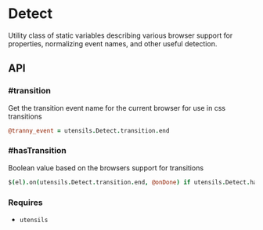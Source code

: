 
# Detect
Utility class of static variables describing various browser support for
properties, normalizing event names, and other useful detection.

## API

### #transition
Get the transition event name for the current browser for use in css transitions

```coffee
@tranny_event = utensils.Detect.transition.end
```
### #hasTransition
Boolean value based on the browsers support for transitions

```coffee
$(el).on(utensils.Detect.transition.end, @onDone) if utensils.Detect.hasTransition
```

### Requires
- `utensils`

